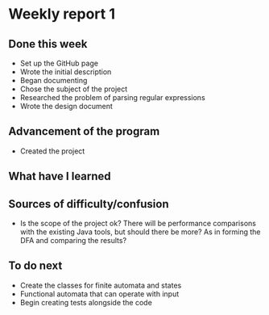 Weekly report 1
===============

Done this week
--------------
* Set up the GitHub page 
* Wrote the initial description
* Began documenting
* Chose the subject of the project
* Researched the problem of parsing regular expressions
* Wrote the design document

Advancement of the program
--------------------------
* Created the project 


What have I learned
-------------------

Sources of difficulty/confusion
-------------------------------
* Is the scope of the project ok? There will be performance comparisons with the existing Java tools, but should there be more? As in forming the DFA and comparing the results? 

To do next
----------
* Create the classes for finite automata and states
* Functional automata that can operate with input
* Begin creating tests alongside the code

